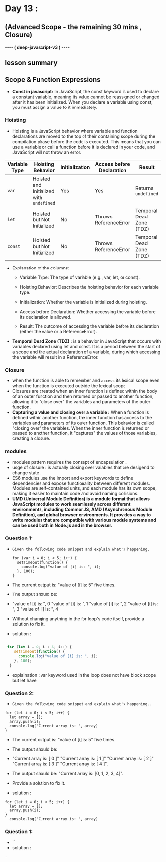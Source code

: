 # Day 13 :
## (Advanced Scope - the remaining 30 mins , Closure) 
#### ---- ( deep-javascript-v3 ) ----


## lesson summary 
## Scope & Function Expressions
- **Const in javascript:** In JavaScript, the const keyword is used to declare a constant variable, meaning its value cannot be reassigned or changed after it has been initialized. When you declare a variable using const, you must assign a value to it immediately.

### Hoisting 
- Hoisting is a JavaScript behavior where variable and function declarations are moved to the top of their containing scope during the compilation phase before the code is executed. This means that you can use a variable or call a function before it is declared in your code, and JavaScript will not throw an error.

| Variable Type | Hoisting Behavior                 | Initialization     | Access before Declaration | Result                  |
|---------------|----------------------------------|---------------------|---------------------------|-------------------------|
| `var`         | Hoisted and Initialized with `undefined` | Yes                 | Yes                       | Returns `undefined`     |
| `let`         | Hoisted but Not Initialized       | No                  | Throws ReferenceError     | Temporal Dead Zone (TDZ) |
| `const`       | Hoisted but Not Initialized       | No                  | Throws ReferenceError     | Temporal Dead Zone (TDZ) |

- Explanation of the columns:
    - Variable Type: The type of variable (e.g., var, let, or const).

    - Hoisting Behavior: Describes the hoisting behavior for each variable type.

    - Initialization: Whether the variable is initialized during hoisting.

    - Access before Declaration: Whether accessing the variable before its declaration is allowed.

    - Result: The outcome of accessing the variable before its declaration (either the value or a ReferenceError).

- **Temporal Dead Zone (TDZ) :**  is a behavior in JavaScript that occurs with variables declared using let and const. It is a period between the start of a scope and the actual declaration of a variable, during which accessing the variable will result in a ReferenceError.

### Closure 
- when the function is able to remember and `access` its lexical scope even when the function is executed outside the lexical scope 
- Closures are created when an inner function is defined within the body of an outer function and then returned or passed to another function, allowing it to "close over" the variables and parameters of the outer function.
- **Capturing a value and closing over a variable :** When a function is defined within another function, the inner function has access to the variables and parameters of its outer function. This behavior is called "closing over" the variables. When the inner function is returned or passed to another function, it "captures" the values of those variables, creating a closure.

### modules 
- modules pattern requires the consept of encapsulation .
- usge of closure : is actually closing over vaiables that are desigend to change state .
- ES6 modules use the import and export keywords to define dependencies and expose functionality between different modules. Modules are self-contained units, and each module has its own scope, making it easier to maintain code and avoid naming collisions.
- **UMD (Universal Module Definition) is a module format that allows JavaScript modules to work seamlessly across different environments, including CommonJS, AMD (Asynchronous Module Definition), and global browser environments. It provides a way to write modules that are compatible with various module systems and can be used both in Node.js and in the browser.**
### Question 1: 
- `Given the following code snippet and explain what's happening.`

  ```javscript
  for (var i = 0; i < 5; i++) {
    setTimeout(function() {
      console.log("value of [i] is: ", i);
    }, 100);
  } 
  ```
- The current output is: "value of [i] is: 5" five times.

- The output should be:

 - "value of [i] is: ", 0 "value of [i] is: ", 1 "value of [i] is: ", 2 "value of [i] is: ", 3 "value of [i] is: ", 4

- Without changing anything in the for loop's code itself, provide a solution to fix it.
- solution : 
```javascript
 
 for (let i = 0; i < 5; i++) {
    setTimeout(function() {
      console.log("value of [i] is: ", i);
    }, 100);
  }

```
- explaination : var keyword used in the loop does not have block scope but let have 
### Question 2: 
- `Given the following code snippet and explain what's happening..`

 ```javscript
for (let i = 0; i < 5; i++) {
   let array = [];
   array.push(i);
   console.log("Current array is: ", array)
}
```
- The current output is: "value of [i] is: 5" five times.

- The output should be:

 - "Current array is: [ 0 ]" "Current array is: [ 1 ]" "Current array is: [ 2 ]" "Current array is: [ 3 ]" "Current array is: [ 4 ]".

- The output should be: "Current array is: [0, 1, 2, 3, 4]".
- Provide a solution to fix it.
- solution : 

 ```javscript
for (let i = 0; i < 5; i++) {
   let array = [];
   array.push(i);
}
   console.log("Current array is: ", array)

```


### Question 1: 
- ``
- solution : 
``` javascript 
-

```
